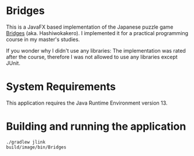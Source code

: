 # Bridges

This is a JavaFX based implementation of the Japanese puzzle game [Bridges](https://en.wikipedia.org/wiki/Hashiwokakero) (aka. Hashiwokakero).
I implemented it for a practical programming course in my master's studies.

If you wonder why I didn't use any libraries: The implementation was rated after the course, therefore I was not allowed to use any libraries except JUnit.

# System Requirements
This application requires the Java Runtime Environment version 13.

# Building and running the application
```
./gradlew jlink
build/image/bin/Bridges
```
